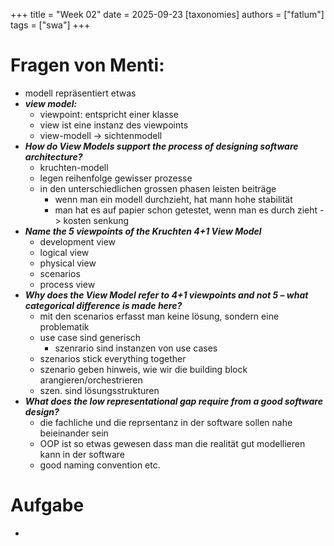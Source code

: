 +++
title = "Week 02"
date = 2025-09-23
[taxonomies]
authors = ["fatlum"]
tags = ["swa"]
+++

# Fragen von Menti:
- modell repräsentiert etwas
- ***view model:***
  - viewpoint: entspricht einer klasse
  - view ist eine instanz des viewpoints
  - view-modell -> sichtenmodell
- ***How do View Models support the process of designing software architecture?***
  - kruchten-modell
  - legen reihenfolge gewisser prozesse
  - in den unterschiedlichen grossen phasen leisten beiträge
    - wenn man ein modell durchzieht, hat mann hohe stabilität 
    - man hat es auf papier schon getestet, wenn man es durch zieht -> kosten senkung
- ***Name the 5 viewpoints of the Kruchten 4+1 View Model***
  - development view
  - logical view
  - physical view
  - scenarios
  - process view
- ***Why does the View Model refer to 4+1 viewpoints and not 5 – what categorical difference is made here?***
  - mit den scenarios erfasst man keine lösung, sondern eine problematik
  - use case sind generisch
    - szenrario sind instanzen von use cases
  - szenarios stick everything together 
  - szenario geben hinweis, wie wir die building block arangieren/orchestrieren
  - szen. sind lösungsstrukturen
- ***What does the low representational gap require from a good software design?***
  - die fachliche und die reprsentanz in der software sollen nahe beieinander sein 
  - OOP ist so etwas gewesen dass man die realität gut modellieren kann in der software
  - good naming convention etc. 

# Aufgabe
- 